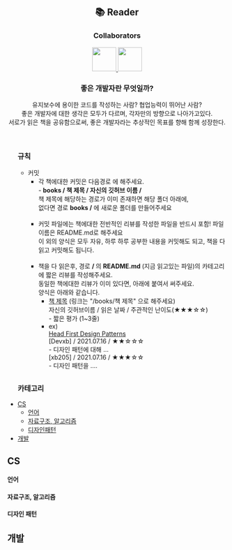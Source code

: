 <header>
<div align = "center">
<h2> 📚 Reader </h2>
<h3> Collaborators </h3>
<div id = "collaborator">
<!-- 양식 -->
<!-- 
<a href = "깃허브 링크"> 
<img src = "사진 링크" width = "55" height = "55" />
</a>
-->
<!-- Contributors 설정 -->
<a href = "https://github.com/devxb"> 
<img src = "https://avatars.githubusercontent.com/u/62425964?v=4" width = "55" height = "55"/>
</a><a href = "https://github.com/small-j"> 
<img src = "https://avatars.githubusercontent.com/u/44703262?v=4" width = "55" height = "55"/>
</a>
<!-- END : Contributors 설정 -->
<!-- repo 설명 -->
</div>
<h3>좋은 개발자란 무엇일까?</h3> 
<p> 
유지보수에 용이한 코드를 작성하는 사람? 협업능력이 뛰어난 사람?
<br>좋은 개발자에 대한 생각은 모두가 다르며, 각자만의 방향으로 나아가고있다.  
<br> 서로가 읽은 책을 공유함으로써, 좋은 개발자라는 추상적인 목표를 향해 함께 성장한다.
</p>
</div>
<!-- END : repo 설명 -->
</header>

<rule>
<ul> 
		<h3> 규칙 </h3>
		<ul>
			<li>
				커밋
				<ul>
					<li>
					각 책에대한 커밋은 다음경로 에 해주세요.<br>
					- <b>books / 책 제목 / 자신의 깃허브 이름 /</b> <br>
					책 제목에 해당하는 경로가 이미 존재하면 해당 폴더 아래에, <br> 없다면 경로 <b>books /</b> 에 새로운 폴더를 만들어주세요
					</li>
					<br>
					<li>
					커밋 파일에는 책에대한 전반적인 리뷰를 작성한 파일을 반드시 포함!  파일이름은 README.md로 해주세요 <br> 이 외의 양식은 모두 자유, 하루 하루 공부한 내용을 커밋해도 되고, 책을 다 읽고 커밋해도 됩니다.
 					</li>
 					<br>
 					<li>
 					책을 다 읽은후, 경로 <b> / </b>의 <b> README.md </b> (지금 읽고있는 파일)의 카테고리에 짧은 리뷰를 작성해주세요. 
 					<br> 동일한 책에대한 리뷰가 이미 있다면, 아래에 붙여서 써주세요.
 					<br> 양식은 아래와 같습니다.
	 					<ul>
		 					<li>
		 					<a href = "/">책 제목</a> (링크는 "/books/책 제목" 으로 해주세요)
			 				<br> 자신의 깃허브이름 / 읽은 날짜 / 주관적인 난이도(★★★☆☆)
			 				<br> - 짧은 평가 (1~3줄)
		 					</li>
		 					<li>
		 					ex) 
		 					<br> <a href = "/books/Head First Design Patterns">Head First Design Patterns</a>
		 					<br> [Devxb] / 2021.07.16 / ★★☆☆☆
		 					<br> - 디자인 패턴에 대해 ... 
		 					<br> [xb205] / 2021.07.16 / ★★★☆☆
		 					<br> - 디자인 패턴을 ....
		 					</li>
	 					</ul>
 					</li>
				</ul>
			</li>
		</ul>
	</ul>
</rule>
<h2></h2>
<body>

<div align = "left">
<ul>
<h3> 카테고리 </h3>
<!-- 추가되는 책의 양과 분야에 따라 더 세분화할 예정-->
<li>
<a href = "#CS"> CS </a>
<ul>
<li>
<a href = "#Language"> 언어 </a>
</li>
<li>
<a href = "#Algorithm"> 자료구조, 알고리즘 </a>
</li>
<li>
<a href = "#Design"> 디자인패턴 </a>
</li>
</ul>
</li>
<li>
<a href = "#Dev"> 개발 </a>
</li>
</ul>
</div>
<a name = "#CS"></a> <h2> CS </h2>

<a name = "#Language"></a> <h4> 언어 </h4>

<a name = "#Algorithm"></a> <h4> 자료구조, 알고리즘 </h4>

<a name = "#DesignPatterns"></a> <h4> 디자인 패턴 </h4>

<a name = "#Dev"></a> <h2> 개발 </h2> 

</body>
<tail>

</tail>
